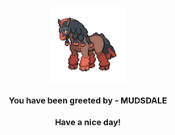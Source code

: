 <p align="center">
            <img src="https://raw.githubusercontent.com/PokeAPI/sprites/master/sprites/pokemon/750.png" width="150" height="150">
          </p>
          <h3 align="center">You have been greeted by - <b>MUDSDALE</b></h3>
          <h3 align="center">Have a nice day!</h3>
